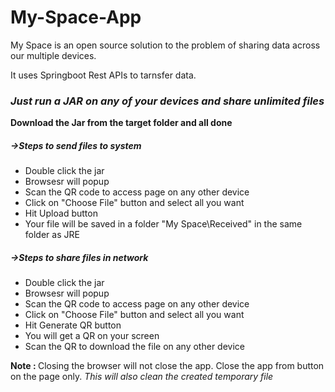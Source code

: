 # My-Space-App
My Space is an open source solution to the problem of sharing data across our multiple devices.

It uses Springboot Rest APIs to tarnsfer data.

<h3><i>Just run a JAR on any of your devices and share unlimited files</i></h3>

<strong>Download the Jar from the target folder and all done</strong>
<h5 >->Steps to send files to system</h5>
<ul>
  <li>Double click the jar </li>
  <li>Browsesr will popup</li>
  <li>Scan the QR code to access page on any other device</li>
  <li>Click on "Choose File" button and select all you want</li>
  <li>Hit Upload button</li>
  <li>Your file will be saved in a folder "My Space\Received" in the same folder as JRE</li>
</ul>
<h5 >->Steps to share files in network</h5>
<ul>
  <li>Double click the jar </li>
  <li>Browsesr will popup</li>
  <li>Scan the QR code to access page on any other device</li>
  <li>Click on "Choose File" button and select all you want</li>
  <li>Hit Generate QR button</li>
  <li>You will get a QR on your screen</li>
  <li>Scan the QR to download the file on any other device</li>
</ul>

<strong>Note : </strong> Closing the browser will not close the app. Close the app from button on the page only.<i> This will also clean the created temporary file <i>
